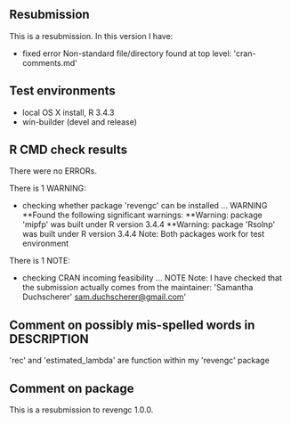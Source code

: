## Resubmission
This is a resubmission. In this version I have:
* fixed error Non-standard file/directory found at top level: 'cran-comments.md'

## Test environments
* local OS X install, R 3.4.3
* win-builder (devel and release)

## R CMD check results
There were no ERRORs.

There is 1 WARNING:

* checking whether package 'revengc' can be installed ... WARNING
**Found the following significant warnings:
**Warning: package 'mipfp' was built under R version 3.4.4
**Warning: package 'Rsolnp' was built under R version 3.4.4
Note: Both packages work for test environment

There is 1 NOTE:

* checking CRAN incoming feasibility ... NOTE
Note: I have checked that the submission actually comes from the maintainer: 'Samantha Duchscherer' <sam.duchscherer@gmail.com>'

## Comment on possibly mis-spelled words in DESCRIPTION

'rec' and 'estimated_lambda' are function within my 'revengc' package


## Comment on package

This is a resubmission to revengc 1.0.0.